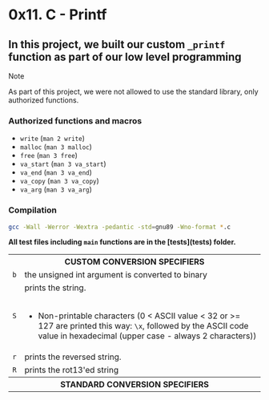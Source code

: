 # 0x11. C - Printf

## In this project, we built our custom `_printf` function as part of our low level programming

> [!NOTE]
> As part of this project, we were not allowed to use the standard library, only authorized functions.

### Authorized functions and macros

- `write` (`man 2 write`)
- `malloc` (`man 3 malloc`)
- `free` (`man 3 free`)
- `va_start` (`man 3 va_start`)
- `va_end` (`man 3 va_end`)
- `va_copy` (`man 3 va_copy`)
- `va_arg` (`man 3 va_arg`)

### Compilation

```bash
gcc -Wall -Werror -Wextra -pedantic -std=gnu89 -Wno-format *.c
```

**All test files including `main` functions are in the [tests](tests\) folder.**

<table>
  <tr>
    <th colspan="2" style="text-align:center;">CUSTOM CONVERSION SPECIFIERS</th>
  </tr>
  <tr>
    <td style="text-align:center;"><code>b</code></td>
    <td>the unsigned int argument is converted to binary</td>
  </tr>
  <tr>
    <td style="text-align:center;"><code>S</code></td>
    <td>prints the string.<br>&emsp;<ul><li>Non-printable characters (0 < ASCII value < 32 or >= 127 are printed this way: <code>\x</code>, followed by the ASCII code value in hexadecimal (upper case - always 2 characters))</li></ul></td>
  </tr>
  <tr>
    <td style="text-align:center;"><code>r</code></td>
    <td>prints the reversed string.</td>
  </tr>
  <tr>
    <td style="text-align:center;"><code>R</code></td>
    <td>prints the rot13'ed string</td>
  </tr>
  <tr>
    <th colspan="2" style="text-align:center;">STANDARD CONVERSION SPECIFIERS</th>
  </tr>
</table>
